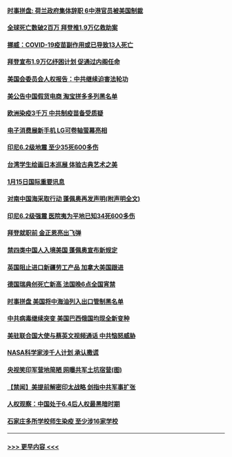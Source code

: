 #### [时事拼盘: 荷兰政府集体辞职 6中港官员被美国制裁](../pages/prog202/a103033063.md?t=01160951) 
#### [全球死亡数破2百万 拜登推1.9万亿救助案](../pages/prog202/a103033050.md?t=01160951) 
#### [挪威：COVID-19疫苗副作用或已导致13人死亡](../pages/prog202/a103032989.md?t=01160951) 
#### [拜登宣布1.9万亿纾困计划 促通过内阁任命](../pages/prog202/a103032902.md?t=01160951) 
#### [美国会委员会人权报告：中共继续迫害法轮功](../pages/prog202/a103032900.md?t=01160951) 
#### [美公告中国假货电商 淘宝拼多多列黑名单](../pages/prog202/a103032892.md?t=01160951) 
#### [欧洲染疫3千万 中共制疫苗备受质疑](../pages/prog202/a103032868.md?t=01160951) 
#### [电子消费展新手机 LG可卷轴萤幕亮相](../pages/prog202/a103032862.md?t=01160951) 
#### [印尼6.2级地震 至少35死600多伤](../pages/prog202/a103032858.md?t=01160951) 
#### [台湾学生绘画日本巡展 体验古典艺术之美](../pages/prog202/a103032810.md?t=01160951) 
#### [1月15日国际重要讯息](../pages/prog202/a103032706.md?t=01160951) 
#### [对南中国海采取行动 蓬佩奥再发声明(附声明全文)](../pages/prog202/a103032622.md?t=01160951) 
#### [印尼6.2级强震 医院夷为平地已知34死600多伤](../pages/prog202/a103032580.md?t=01160951) 
#### [拜登就职前 金正恩亮出飞弹](../pages/prog202/a103032472.md?t=01160951) 
#### [禁四类中国人入境美国 蓬佩奥宣布新规定](../pages/prog202/a103032438.md?t=01160951) 
#### [英国阻止进口新疆劳工产品 加拿大美国跟进](../pages/prog202/a103032303.md?t=01160951) 
#### [德国瑞典创死亡新高 法国晚6点全国宵禁](../pages/prog202/a103032350.md?t=01160951) 
#### [时事拼盘 美国将中海油列入出口管制黑名单](../pages/prog202/a103032335.md?t=01160951) 
#### [中共病毒继续突变 美国巴西俄国均现全新变种](../pages/prog202/a103032261.md?t=01160951) 
#### [美驻联合国大使与蔡英文视频通话 中共恼怒威胁](../pages/prog202/a103032252.md?t=01160951) 
#### [NASA科学家涉千人计划 承认撒谎](../pages/prog202/a103032247.md?t=01160951) 
#### [央视笑印军营地简陋 网曝共军土坑宿营(图)](../pages/prog202/a103032110.md?t=01160951) 
#### [【禁闻】美提前解密印太战略 剑指中共军事扩张](../pages/prog202/a103032154.md?t=01160951) 
#### [人权观察：中国处于6.4后人权最黑暗时期](../pages/prog202/a103032136.md?t=01160951) 
#### [石家庄多所学校师生染疫 至少涉16家学校](../pages/prog202/a103032145.md?t=01160951) 

----
#### [ >>> 更早内容 <<< ](../indexes/prog202-earlier.md)
